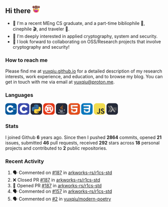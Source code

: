 ## Hi there <picture><img src="./assets/cowboy.png" alt="Cowboy Hat Face" width="25" height="25" /></picture>

- 📖 I'm a recent MEng CS graduate, and a part-time bibliophile 📕, cinephile 🎬, and traveler 🚀.
- 📍 I'm deeply interested in applied cryptography, system and security.
- 👯 I look forward to collaborating on OSS/Research projects that involve cryptography and security!

### How to reach me

Please find me at [yuxqiu.github.io](https://yuxqiu.github.io/) for a detailed description of my research interests, work experience, and education, and to browse my blog. You can get in touch with me via email at [yuxqiu@proton.me](mailto:yuxqiu@proton.me).

### Languages

<p float="left">
<picture><img src="./assets/cpp.svg" alt="cpp" width="36" /></picture>
<picture><img src="./assets/c.svg" alt="c" width="36" /></picture>
<picture><img src="./assets/py.svg" alt="python" width="36" /></picture>
<picture><img src="./assets/rust.svg" alt="rust" width="36" /></picture>
<picture><img src="./assets/java.svg" alt="java" width="36" /></picture>
<picture><img src="./assets/html.svg" alt="html" width="36" /></picture>
<picture><img src="./assets/css.svg" alt="css" width="36" /></picture>
<picture><img src="./assets/js.svg" alt="js" width="36" /></picture>
<picture><img src="./assets/haskell.svg" alt="haskell" width="36" /></picture>
</p>

### Stats

I joined Github **6** years ago. Since then I pushed **2864** commits, opened **21** issues, submitted **46** pull requests, received **292** stars across **18** personal projects and contributed to **2** public repositories.

### Recent Activity

<!--START_SECTION:activity-->
1. 🗣 Commented on [#187](https://github.com/arkworks-rs/r1cs-std/pull/187#issuecomment-3287121331) in [arkworks-rs/r1cs-std](https://github.com/arkworks-rs/r1cs-std)
2. ❌ Closed PR [#187](https://github.com/arkworks-rs/r1cs-std/pull/187) in [arkworks-rs/r1cs-std](https://github.com/arkworks-rs/r1cs-std)
3. 💪 Opened PR [#187](https://github.com/arkworks-rs/r1cs-std/pull/187) in [arkworks-rs/r1cs-std](https://github.com/arkworks-rs/r1cs-std)
4. 🗣 Commented on [#157](https://github.com/arkworks-rs/r1cs-std/pull/157#issuecomment-3286492739) in [arkworks-rs/r1cs-std](https://github.com/arkworks-rs/r1cs-std)
5. 🗣 Commented on [#2](https://github.com/yuxqiu/modern-poetry/issues/2#issuecomment-3286485431) in [yuxqiu/modern-poetry](https://github.com/yuxqiu/modern-poetry)
<!--END_SECTION:activity-->
